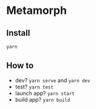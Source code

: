 # Metamorph

## Install

```sh
yarn
```

## How to

- dev? `yarn serve` and `yarn dev`
- test? `yarn test`
- launch app? `yarn start`
- build app? `yarn build`
